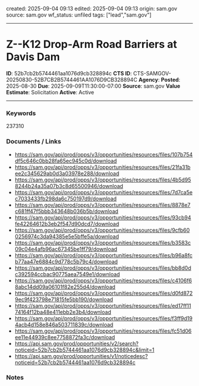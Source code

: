 created: 2025-09-04 09:13
edited: 2025-09-04 09:13
origin: sam.gov
source: sam.gov
wf_status: unfiled
tags: ["lead","sam.gov"]

---

# Z--K12 Drop-Arm Road Barriers at Davis Dam

**ID**: 52b7cb2b5744461aa1076d9cb328894c
**CTS ID**: CTS-SAMGOV-20250830-52B7CB2B5744461AA1076D9CB328894C
**Agency**: 
**Posted**: 2025-08-30
**Due**: 2025-09-09T11:30:00-07:00
**Source**: sam.gov
**Value Estimate**: Solicitation
**Active**: Active

---

### Keywords
237310

### Documents / Links
- <https://sam.gov/api/prod/opps/v3/opportunities/resources/files/107b754df5c646c0bb28fa65ec945c0d/download>
- <https://sam.gov/api/prod/opps/v3/opportunities/resources/files/21fa31bee2c345629ab0d3a03978e288/download>
- <https://sam.gov/api/prod/opps/v3/opportunities/resources/files/4b5d958244b24a35a07b3c8d65500946/download>
- <https://sam.gov/api/prod/opps/v3/opportunities/resources/files/7d7ca5ec7033433fb298da6c750197d9/download>
- <https://sam.gov/api/prod/opps/v3/opportunities/resources/files/8878e7c681ff47f5bbb343648b036b5b/download>
- <https://sam.gov/api/prod/opps/v3/opportunities/resources/files/93cb94fe42264612b3eb2f547d90dcd7/download>
- <https://sam.gov/api/prod/opps/v3/opportunities/resources/files/9cfb600256974c3da94385e5e5bffe5a/download>
- <https://sam.gov/api/prod/opps/v3/opportunities/resources/files/b3583c09c04e4afb96ac67345be1ff79/download>
- <https://sam.gov/api/prod/opps/v3/opportunities/resources/files/b96a8fcb77aa47e6884c9d778c5b79c4/download>
- <https://sam.gov/api/prod/opps/v3/opportunities/resources/files/bb8d0dc392594ccbac90775aea7549e1/download>
- <https://sam.gov/api/prod/opps/v3/opportunities/resources/files/c4106f68abc14dd09a06101f82e255d4/download>
- <https://sam.gov/api/prod/opps/v3/opportunities/resources/files/d0fd8729ec9f423798e71815fe5bb190/download>
- <https://sam.gov/api/prod/opps/v3/opportunities/resources/files/ed17ff1174164f12ba48e411ebb2e3b4/download>
- <https://sam.gov/api/prod/opps/v3/opportunities/resources/files/f3ff9d194acb4d158e846a503711839c/download>
- <https://sam.gov/api/prod/opps/v3/opportunities/resources/files/fc51d06ee11e44939c8ee7758872fa3c/download>
- <https://api.sam.gov/prod/opportunities/v2/search?noticeid=52b7cb2b5744461aa1076d9cb328894c&limit=1>
- <https://api.sam.gov/prod/opportunities/v1/noticedesc?noticeid=52b7cb2b5744461aa1076d9cb328894c>

### Notes

